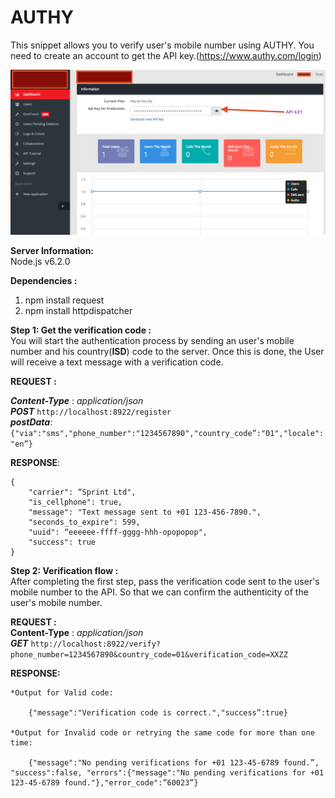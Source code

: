 # AUTHY

This snippet allows you to verify user's mobile number using AUTHY. You need to create an account to get the API key.(https://www.authy.com/login)

![Preview](https://raw.githubusercontent.com/sreenivasR/AUTHY/master/authyDashboard.png)

**Server Information:**<br>
    Node.js v6.2.0

**Dependencies :**<br>
1. npm install request<br>
2. npm install httpdispatcher

**Step 1: Get the verification code :**<br>
    You will start the authentication process by sending an user's mobile number and his country(**ISD**) code to the server. Once this is done, the User will receive a text message with a verification code.

**REQUEST :**<br>

***Content-Type*** : *application/json*<br>
***POST*** ```http://localhost:8922/register```<br>
***postData***: ```{"via":"sms","phone_number":"1234567890","country_code”:"01","locale":"en”}```

**RESPONSE**:<br>
```
{
    "carrier": “Sprint Ltd",
    "is_cellphone": true,
    "message": "Text message sent to +01 123-456-7890.",
    "seconds_to_expire": 599,
    "uuid": “eeeeee-ffff-gggg-hhh-opopopop",
    "success": true
}
```

**Step 2: Verification flow :**<br>
    After completing the first step, pass the verification code sent to the user's mobile number to the API. So that we can confirm the authenticity of the user's mobile number.

**REQUEST :**<br>
**Content-Type** : *application/json*<br>
***GET*** ```http://localhost:8922/verify?phone_number=1234567890&country_code=01&verification_code=XXZZ```

**RESPONSE:**
```
*Output for Valid code:

    {"message":"Verification code is correct.","success”:true}

*Output for Invalid code or retrying the same code for more than one time:

    {"message":"No pending verifications for +01 123-45-6789 found.”, "success":false, "errors":{"message":"No pending verifications for +01 123-45-6789 found."},"error_code":”60023”}
```
